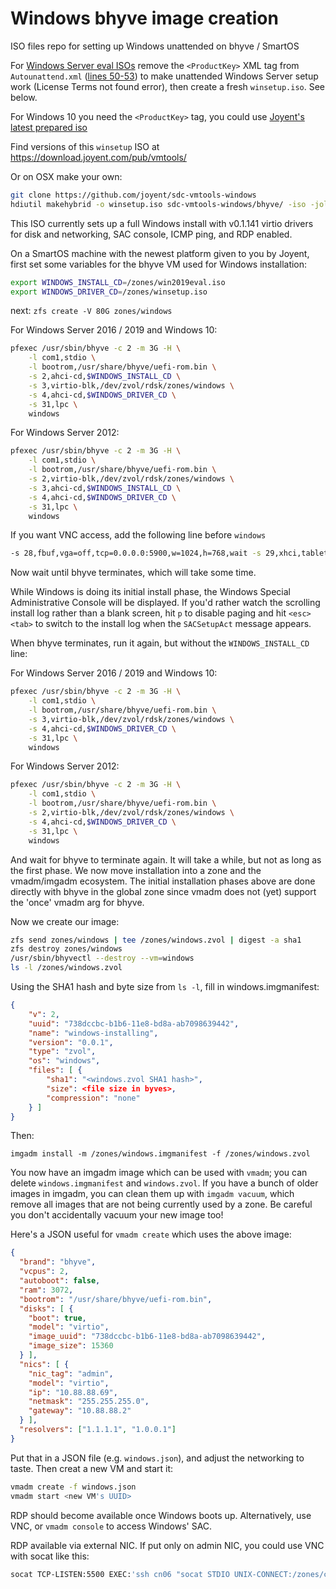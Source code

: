 # Windows bhyve image creation

ISO files repo for setting up Windows unattended on bhyve / SmartOS

For [Windows Server eval ISOs](https://www.microsoft.com/en-us/evalcenter/evaluate-windows-server-2019) remove the `<ProductKey>` XML tag from `Autounattend.xml` ([lines 50-53](https://github.com/joyent/sdc-vmtools-windows/blob/9d1d075171a6c93244cd8487ad94aa431b7f761e/bhyve/Autounattend.xml#L50-L53)) to make unattended Windows Server setup work (License Terms not found error), then create a fresh `winsetup.iso`. See below.

For Windows 10 you need the `<ProductKey>` tag, you could use [Joyent's latest prepared iso](https://download.joyent.com/pub/vmtools/winsetup-2012-2016-20180927.iso)

Find versions of this `winsetup` ISO at <https://download.joyent.com/pub/vmtools/>

Or on OSX make your own:

```sh
git clone https://github.com/joyent/sdc-vmtools-windows
hdiutil makehybrid -o winsetup.iso sdc-vmtools-windows/bhyve/ -iso -joliet
```

This ISO currently sets up a full Windows install with v0.1.141 virtio drivers
for disk and networking, SAC console, ICMP ping, and RDP enabled.

On a SmartOS machine with the newest platform given to you by Joyent,
first set some variables for the bhyve VM used for Windows installation:

```bash
export WINDOWS_INSTALL_CD=/zones/win2019eval.iso
export WINDOWS_DRIVER_CD=/zones/winsetup.iso
```

next: `zfs create -V 80G zones/windows`

For Windows Server 2016 / 2019 and Windows 10:

```bash
pfexec /usr/sbin/bhyve -c 2 -m 3G -H \
    -l com1,stdio \
    -l bootrom,/usr/share/bhyve/uefi-rom.bin \
    -s 2,ahci-cd,$WINDOWS_INSTALL_CD \
    -s 3,virtio-blk,/dev/zvol/rdsk/zones/windows \
    -s 4,ahci-cd,$WINDOWS_DRIVER_CD \
    -s 31,lpc \
    windows
```

For Windows Server 2012:

```bash
pfexec /usr/sbin/bhyve -c 2 -m 3G -H \
    -l com1,stdio \
    -l bootrom,/usr/share/bhyve/uefi-rom.bin \
    -s 2,virtio-blk,/dev/zvol/rdsk/zones/windows \
    -s 3,ahci-cd,$WINDOWS_INSTALL_CD \
    -s 4,ahci-cd,$WINDOWS_DRIVER_CD \
    -s 31,lpc \
    windows
```

If you want VNC access, add the following line before `windows`

```bash
-s 28,fbuf,vga=off,tcp=0.0.0.0:5900,w=1024,h=768,wait -s 29,xhci,tablet \
```

Now wait until bhyve terminates, which will take some time.

While Windows is doing its initial install phase, the Windows Special
Administrative Console will be displayed. If you'd rather watch the scrolling
install log rather than a blank screen, hit `p` to disable paging and hit
`<esc><tab>` to switch to the install log when the `SACSetupAct` message appears.

When bhyve terminates, run it again, but without the `WINDOWS_INSTALL_CD` line:

For Windows Server 2016 / 2019 and Windows 10:

```bash
pfexec /usr/sbin/bhyve -c 2 -m 3G -H \
    -l com1,stdio \
    -l bootrom,/usr/share/bhyve/uefi-rom.bin \
    -s 3,virtio-blk,/dev/zvol/rdsk/zones/windows \
    -s 4,ahci-cd,$WINDOWS_DRIVER_CD \
    -s 31,lpc \
    windows
```

For Windows Server 2012:

```bash
pfexec /usr/sbin/bhyve -c 2 -m 3G -H \
    -l com1,stdio \
    -l bootrom,/usr/share/bhyve/uefi-rom.bin \
    -s 2,virtio-blk,/dev/zvol/rdsk/zones/windows \
    -s 4,ahci-cd,$WINDOWS_DRIVER_CD \
    -s 31,lpc \
    windows
```

And wait for bhyve to terminate again. It will take a while, but not as long
as the first phase. We now move installation into a zone and the vmadm/imgadm
ecosystem. The initial installation phases above are done directly with bhyve in
the global zone since vmadm does not (yet) support the 'once' vmadm arg for
bhyve.

Now we create our image:

```bash
zfs send zones/windows | tee /zones/windows.zvol | digest -a sha1
zfs destroy zones/windows
/usr/sbin/bhyvectl --destroy --vm=windows
ls -l /zones/windows.zvol
```

Using the SHA1 hash and byte size from `ls -l`, fill in windows.imgmanifest:

```json
{
    "v": 2,
    "uuid": "738dccbc-b1b6-11e8-bd8a-ab7098639442",
    "name": "windows-installing",
    "version": "0.0.1",
    "type": "zvol",
    "os": "windows",
    "files": [ {
        "sha1": "<windows.zvol SHA1 hash>",
        "size": <file size in byves>,
        "compression": "none"
    } ]
}
```

Then:

`imgadm install -m /zones/windows.imgmanifest -f /zones/windows.zvol`

You now have an imgadm image which can be used with `vmadm`; you can delete
`windows.imgmanifest` and `windows.zvol`. If you have a bunch of older images in
imgadm, you can clean them up with `imgadm vacuum`, which remove all images
that are not being currently used by a zone. Be careful you don't accidentally
vacuum your new image too!

Here's a JSON useful for `vmadm create` which uses the above image:

```json
{
  "brand": "bhyve",
  "vcpus": 2,
  "autoboot": false,
  "ram": 3072,
  "bootrom": "/usr/share/bhyve/uefi-rom.bin",
  "disks": [ {
    "boot": true,
    "model": "virtio",
    "image_uuid": "738dccbc-b1b6-11e8-bd8a-ab7098639442",
    "image_size": 15360
  } ],
  "nics": [ {
    "nic_tag": "admin",
    "model": "virtio",
    "ip": "10.88.88.69",
    "netmask": "255.255.255.0",
    "gateway": "10.88.88.2"
  } ],
  "resolvers": ["1.1.1.1", "1.0.0.1"]
}
```

Put that in a JSON file (e.g. `windows.json`), and adjust the networking to taste.
Then creat a new VM and start it:

```bash
vmadm create -f windows.json
vmadm start <new VM's UUID>
```

RDP should become available once Windows boots up. Alternatively, use VNC,
or `vmadm console` to access Windows' SAC.

RDP available via external NIC. If put only on admin NIC, you could use VNC with socat like this:

```bash
socat TCP-LISTEN:5500 EXEC:'ssh cn06 "socat STDIO UNIX-CONNECT:/zones/cb733c87-5b5f-e0d5-feef-ff42c6519117/root/tmp/vm.vnc"'
```
